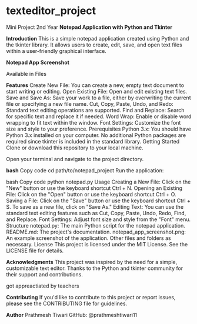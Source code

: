 # texteditor_project
Mini Project 2nd Year
**Notepad Application with Python and Tkinter**

**Introduction**
This is a simple notepad application created using Python and the tkinter library. 
It allows users to create, edit, save, and open text files within a user-friendly graphical interface.

**Notepad App Screenshot**

Available in Files


**Features**
Create New File: You can create a new, empty text document to start writing or editing.
Open Existing File: Open and edit existing text files.
Save and Save As: Save your work to a file, either by overwriting the current file or specifying a new file name.
Cut, Copy, Paste, Undo, and Redo: Standard text editing operations are supported.
Find and Replace: Search for specific text and replace it if needed.
Word Wrap: Enable or disable word wrapping to fit text within the window.
Font Settings: Customize the font size and style to your preference.
Prerequisites
Python 3.x: You should have Python 3.x installed on your computer.
No additional Python packages are required since tkinter is included in the standard library.
Getting Started
Clone or download this repository to your local machine.

Open your terminal and navigate to the project directory.

**bash**
Copy code
cd path/to/notepad_project
Run the application:

bash
Copy code
python notepad.py
Usage
Creating a New File: Click on the "New" button or use the keyboard shortcut Ctrl + N.
Opening an Existing File: Click on the "Open" button or use the keyboard shortcut Ctrl + O.
Saving a File: Click on the "Save" button or use the keyboard shortcut Ctrl + S. To save as a new file, click on "Save As."
Editing Text: You can use the standard text editing features such as Cut, Copy, Paste, Undo, Redo, Find, and Replace.
Font Settings: Adjust font size and style from the "Font" menu.
Structure
notepad.py: The main Python script for the notepad application.
README.md: The project's documentation.
notepad_app_screenshot.png: An example screenshot of the application.
Other files and folders as necessary.
License
This project is licensed under the MIT License. See the LICENSE file for details.

**Acknowledgments**
This project was inspired by the need for a simple, customizable text editor.
Thanks to the Python and tkinter community for their support and contributions.

got appreactiated by teachers 

**Contributing**
If you'd like to contribute to this project or report issues, please see the CONTRIBUTING file for guidelines.

**Author**
Prathmesh Tiwari
GitHub: @prathmeshtiwari11
